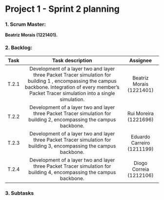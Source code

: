 # Project 1 - Sprint 2 planning #

### 1. Scrum Master: ###
**Beatriz Morais (1221401).**

### 2. Backlog: ###

| Task  |                                                                                             Task description                                                                                             |          Assignee          |
|:-----:|:--------------------------------------------------------------------------------------------------------------------------------------------------------------------------------------------------------:|:--------------------------:|
| T.2.1 | Development of a layer two and layer three Packet Tracer simulation for building 1 , encompassing the campus backbone.  Integration of every member’s Packet Tracer simulation into a single simulation. |  Beatriz Morais (1221401)  |
| T.2.2 |                                          Development of a layer two and layer three Packet Tracer simulation for building 2, encompassing the campus backbone.                                           |   Rui Moreira (1221696)    |
| T.2.3 |                                          Development of a layer two and layer three Packet Tracer simulation for building 3, encompassing the campus backbone.                                           | Eduardo Carreiro (1211199) |
| T.2.4 |                                          Development of a layer two and layer three Packet Tracer simulation for building 4, encompassing the campus backbone.                                           |  Diogo Correia (1212106)   |

### 3. Subtasks ###

